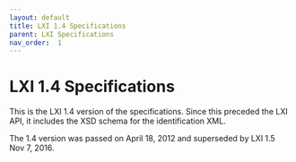 ```yaml
---
layout: default
title: LXI 1.4 Specifications
parent: LXI Specifications
nav_order:  1
---
```

# LXI 1.4 Specifications

This is the LXI 1.4 version of  the specifications.  Since this 
preceded the LXI API, it includes the XSD schema for 
the identification XML.

The 1.4 version was passed on April 18, 2012 and superseded by LXI 1.5 Nov 7, 2016.


